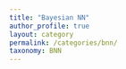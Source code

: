 ```yaml
---
title: "Bayesian NN"
author_profile: true
layout: category
permalink: /categories/bnn/
taxonomy: BNN
---
```


